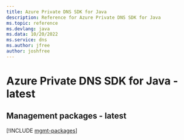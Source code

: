 ```yaml
---
title: Azure Private DNS SDK for Java
description: Reference for Azure Private DNS SDK for Java
ms.topic: reference
ms.devlang: java
ms.data: 10/20/2022
ms.service: dns
ms.author: jfree
author: joshfree
---
```

# Azure Private DNS SDK for Java - latest

## Management packages - latest
[!INCLUDE [mgmt-packages](private-dns-mgmt-index.md)]